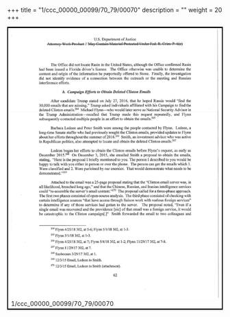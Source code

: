 +++
title = "1/ccc_00000_00099/70_79/00070"
description = ""
weight = 20
+++

<table style="border:2px solid black;max-width:800px;max-height:800px;" 
><tr><td>
<img class="center-fit-jpg"
src="/jpg_/jpg_mueller_report_searchable_070.jpg">
1/ccc_00000_00099/70_79/00070
</img></td></tr></table>
